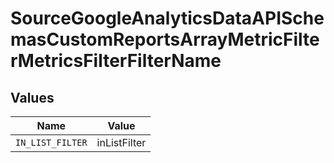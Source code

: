 # SourceGoogleAnalyticsDataAPISchemasCustomReportsArrayMetricFilterMetricsFilterFilterName


## Values

| Name             | Value            |
| ---------------- | ---------------- |
| `IN_LIST_FILTER` | inListFilter     |